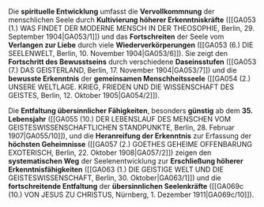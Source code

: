 
Die **spirituelle Entwicklung** umfasst die **Vervollkommnung** der menschlichen Seele durch **Kultivierung höherer Erkenntniskräfte** ([[GA053 (1.) WAS FINDET DER MODERNE MENSCH IN DER THEOSOPHIE, Berlin, 29. September 1904|GA053/1]]) und das **Fortschreiten** der Seele vom **Verlangen zur Liebe** durch viele **Wiederverkörperungen** ([[GA053 (6.) DIE SEELENWELT, Berlin, 10. November 1904|GA053/6]]). Sie zeigt den **Fortschritt des Bewusstseins** durch verschiedene **Daseinsstufen** ([[GA053 (7.) DAS GEISTERLAND, Berlin, 17. November 1904|GA053/7]]) und die **bewusste Erkenntnis** der **gemeinsamen Menschheitsseele** ([[GA054 (2.) UNSERE WELTLAGE. KRIEG, FRIEDEN UND DIE WISSENSCHAFT DES GEISTES, Berlin, 12. Oktober 1905|GA054/2]]).

Die **Entfaltung übersinnlicher Fähigkeiten**, besonders **günstig** ab dem **35. Lebensjahr** ([[GA055 (10.) DER LEBENSLAUF DES MENSCHEN VOM GEISTESWISSENSCHAFTLICHEN STANDPUNKTE, Berlin, 28. Februar 1907|GA055/10]]), und die **Heranreifung der Erkenntnis** zur Erfassung der **höchsten Geheimnisse** ([[GA057 (2.) GOETHES GEHEIME OFFENBARUNG EXOTERISCH, Berlin, 22. Oktober 1908|GA057/2]]) zeigen den **systematischen Weg** der Seelenentwicklung zur **Erschließung höherer Erkenntnisfähigkeiten** ([[GA063 (1.) DIE GEISTIGE WELT UND DIE GEISTESWISSENSCHAFT, Berlin, 30. Oktober|GA063/1]]) und die **fortschreitende Entfaltung** der **übersinnlichen Seelenkräfte** ([[GA069c (10.) VON JESUS ZU CHRISTUS, Nürnberg, 1. Dezember 1911|GA069c/10]]).
